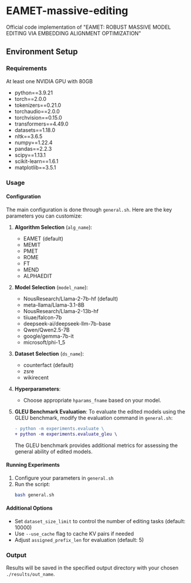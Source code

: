 # EAMET-massive-editing
Official code implementation of "EAMET: ROBUST MASSIVE MODEL EDITING
VIA EMBEDDING ALIGNMENT OPTIMIZATION"

## Environment Setup

### Requirements
At least one NVIDIA GPU with 80GB

- python==3.9.21
- torch==2.0.0
- tokenizers==0.21.0
- torchaudio==2.0.0
- torchvision==0.15.0
- transformers==4.49.0
- datasets==1.18.0
- nltk==3.6.5
- numpy==1.22.4
- pandas==2.2.3
- scipy==1.13.1
- scikit-learn==1.6.1
- matplotlib==3.5.1

### Usage

#### Configuration
The main configuration is done through `general.sh`. Here are the key parameters you can customize:

1. **Algorithm Selection** (`alg_name`):
   - EAMET (default)
   - MEMIT
   - PMET
   - ROME
   - FT
   - MEND
   - ALPHAEDIT

2. **Model Selection** (`model_name`):
   - NousResearch/Llama-2-7b-hf (default)
   - meta-llama/Llama-3.1-8B
   - NousResearch/Llama-2-13b-hf
   - tiiuae/falcon-7b
   - deepseek-ai/deepseek-llm-7b-base
   - Qwen/Qwen2.5-7B
   - google/gemma-7b-it
   - microsoft/phi-1_5

3. **Dataset Selection** (`ds_name`):
   - counterfact (default)
   - zsre
   - wikirecent

4. **Hyperparameters**:
   - Choose appropriate `hparams_fname` based on your model.

5. **GLEU Benchmark Evaluation**:
   To evaluate the edited models using the GLEU benchmark, modify the evaluation command in `general.sh`:
   ```diff
   - python -m experiments.evaluate \
   + python -m experiments.evaluate_gleu \
   ```
   The GLEU benchmark provides additional metrics for assessing the general
   ability of edited models.

#### Running Experiments
1. Configure your parameters in `general.sh`
2. Run the script:
   ```bash
   bash general.sh
   ```

#### Additional Options
- Set `dataset_size_limit` to control the number of editing tasks (default: 10000)
- Use `--use_cache` flag to cache KV pairs if needed
- Adjust `assigned_prefix_len` for evaluation (default: 5)

### Output
Results will be saved in the specified output directory with your chosen
`./results/out_name`.